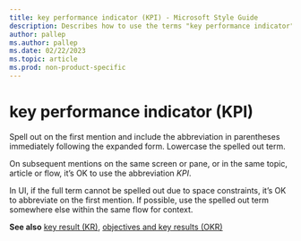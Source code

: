 ```yaml
---
title: key performance indicator (KPI) - Microsoft Style Guide
description: Describes how to use the terms "key performance indicator" and "KPI" in Microsoft content.
author: pallep
ms.author: pallep
ms.date: 02/22/2023
ms.topic: article
ms.prod: non-product-specific
---
```


# key performance indicator (KPI)

Spell out on the first mention and include the abbreviation in parentheses immediately following the expanded form. Lowercase the spelled out term.

On subsequent mentions on the same screen or pane, or in the same topic, article or flow, it’s OK to use the abbreviation *KPI*. 

In UI, if the full term cannot be spelled out due to space constraints, it’s OK to abbreviate on the first mention. If possible, use the spelled out term somewhere else within the same flow for context.

**See also** [key result (KR)](a-z-word-list-term-collections/k/key-result-(KR)), [objectives and key results (OKR)](a-z-word-list-term-collections/o/objectives-and-key-results-(OKR))
